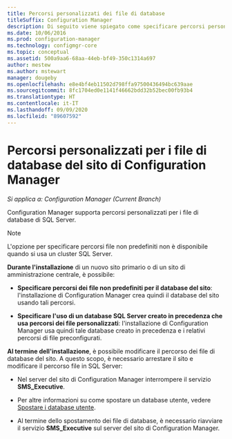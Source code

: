```yaml
---
title: Percorsi personalizzati dei file di database
titleSuffix: Configuration Manager
description: Di seguito viene spiegato come specificare percorsi personalizzati per i file di database di SQL Server.
ms.date: 10/06/2016
ms.prod: configuration-manager
ms.technology: configmgr-core
ms.topic: conceptual
ms.assetid: 500a9aa6-68aa-44eb-bf49-350c1314a697
author: mestew
ms.author: mstewart
manager: dougeby
ms.openlocfilehash: e8e4bf4eb11502d798ffa97500436494bc639aae
ms.sourcegitcommit: 8fc1704ed0e1141f46662bdd32b52bec00fb93b4
ms.translationtype: HT
ms.contentlocale: it-IT
ms.lasthandoff: 09/09/2020
ms.locfileid: "89607592"
---
```

# <a name="custom-locations-for-configuration-manager-site-database-files"></a>Percorsi personalizzati per i file di database del sito di Configuration Manager

*Si applica a: Configuration Manager (Current Branch)*

 Configuration Manager supporta percorsi personalizzati per i file di database di SQL Server.  

> [!NOTE]  
>  L'opzione per specificare percorsi file non predefiniti non è disponibile quando si usa un cluster SQL Server.  

 **Durante l'installazione** di un nuovo sito primario o di un sito di amministrazione centrale, è possibile:  

-   **Specificare percorsi dei file non predefiniti per il database del sito**: l'installazione di Configuration Manager crea quindi il database del sito usando tali percorsi.  

-   **Specificare l'uso di un database SQL Server creato in precedenza che usa percorsi dei file personalizzati**:  l'installazione di Configuration Manager usa quindi tale database creato in precedenza e i relativi percorsi di file preconfigurati.  

**Al termine dell'installazione**, è possibile modificare il percorso dei file di database del sito. A questo scopo, è necessario arrestare il sito e modificare il percorso file in SQL Server:  

-   Nel server del sito di Configuration Manager interrompere il servizio **SMS_Executive**.  

-   Per altre informazioni su come spostare un database utente, vedere [Spostare i database utente](/sql/relational-databases/databases/move-user-databases).  

-   Al termine dello spostamento dei file di database, è necessario riavviare il servizio **SMS_Executive** sul server del sito di Configuration Manager.
